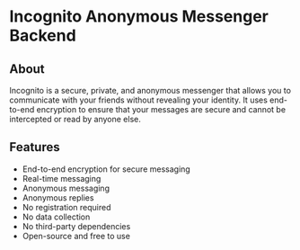 # Incognito Anonymous Messenger Backend

## About

Incognito is a secure, private, and anonymous messenger that allows you to communicate with your friends without revealing your identity. It uses end-to-end encryption to ensure that your messages are secure and cannot be intercepted or read by anyone else.

## Features

- End-to-end encryption for secure messaging
- Real-time messaging
- Anonymous messaging
- Anonymous replies
- No registration required
- No data collection
- No third-party dependencies
- Open-source and free to use

